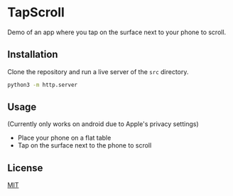 # TapScroll

Demo of an app where you tap on the surface next to your phone to scroll.

## Installation

Clone the repository and run a live server of the `src` directory.

```bash
python3 -m http.server
```

## Usage
(Currently only works on android due to Apple's privacy settings)
- Place your phone on a flat table
- Tap on the surface next to the phone to scroll


## License
[MIT](https://choosealicense.com/licenses/mit/)